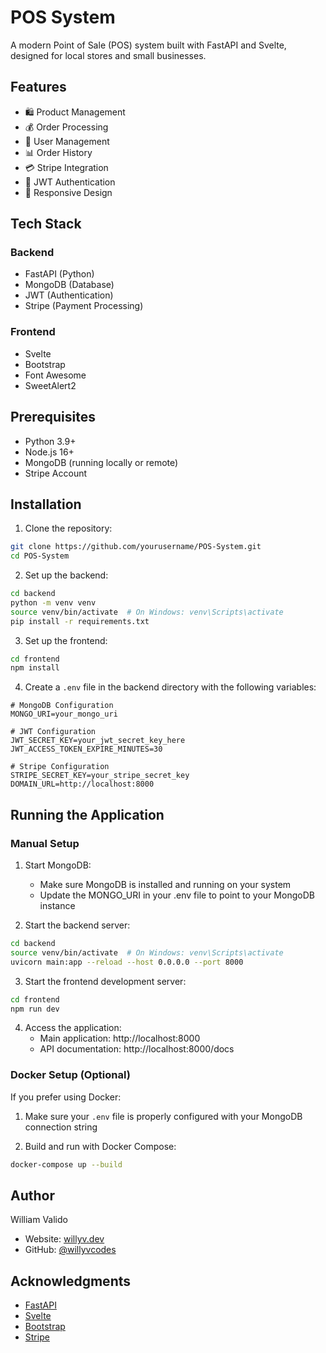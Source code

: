 # POS System

A modern Point of Sale (POS) system built with FastAPI and Svelte, designed for local stores and small businesses.

## Features

- 🛍️ Product Management
- 💰 Order Processing
- 👥 User Management
- 📊 Order History
- 💳 Stripe Integration
- 🔐 JWT Authentication
- 📱 Responsive Design

## Tech Stack

### Backend
- FastAPI (Python)
- MongoDB (Database)
- JWT (Authentication)
- Stripe (Payment Processing)

### Frontend
- Svelte
- Bootstrap
- Font Awesome
- SweetAlert2

## Prerequisites

- Python 3.9+
- Node.js 16+
- MongoDB (running locally or remote)
- Stripe Account

## Installation

1. Clone the repository:
```bash
git clone https://github.com/yourusername/POS-System.git
cd POS-System
```

2. Set up the backend:
```bash
cd backend
python -m venv venv
source venv/bin/activate  # On Windows: venv\Scripts\activate
pip install -r requirements.txt
```

3. Set up the frontend:
```bash
cd frontend
npm install
```

4. Create a `.env` file in the backend directory with the following variables:
```env
# MongoDB Configuration
MONGO_URI=your_mongo_uri

# JWT Configuration
JWT_SECRET_KEY=your_jwt_secret_key_here
JWT_ACCESS_TOKEN_EXPIRE_MINUTES=30

# Stripe Configuration
STRIPE_SECRET_KEY=your_stripe_secret_key
DOMAIN_URL=http://localhost:8000
```

## Running the Application

### Manual Setup

1. Start MongoDB:
   - Make sure MongoDB is installed and running on your system
   - Update the MONGO_URI in your .env file to point to your MongoDB instance

2. Start the backend server:
```bash
cd backend
source venv/bin/activate  # On Windows: venv\Scripts\activate
uvicorn main:app --reload --host 0.0.0.0 --port 8000
```

3. Start the frontend development server:
```bash
cd frontend
npm run dev
```

4. Access the application:
   - Main application: http://localhost:8000
   - API documentation: http://localhost:8000/docs

### Docker Setup (Optional)

If you prefer using Docker:

1. Make sure your `.env` file is properly configured with your MongoDB connection string

2. Build and run with Docker Compose:
```bash
docker-compose up --build
```

## Author

William Valido
- Website: [willyv.dev](https://willyv.dev)
- GitHub: [@willyvcodes](https://github.com/willyvcodes)

## Acknowledgments

- [FastAPI](https://fastapi.tiangolo.com/)
- [Svelte](https://svelte.dev/)
- [Bootstrap](https://getbootstrap.com/)
- [Stripe](https://stripe.com/)
